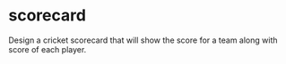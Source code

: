 # scorecard
Design a cricket scorecard that will show the score for a team along with score of each player.
